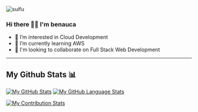 

![suifu](https://cdn.jsdelivr.net/gh/betterTisen/betterTisen/images/github.png)
### Hi there 👋👋 I'm benauca

- 👀 I’m interested in Cloud Development
- 🌱 I’m currently learning AWS
- 👭 I'm looking to collaborate on Full Stack Web Development

---
## My Github Stats 📊

[![My GitHub Stats](https://github-readme-stats.vercel.app/api/?username=benauca&count_private=true&theme=react&showicons=true)]()
[![My GitHub Language Stats](https://github-readme-stats.vercel.app/api/top-langs/?username=benauca&langs_count=5&theme=react)]()

[![My Contribution Stats](https://github-contribution-stats.vercel.app/api/?username=benauca)](https://github.com/benauca/github-contribution-stats/)

<!--
**benauca/benauca** is a ✨ _special_ ✨ repository because its `README.md` (this file) appears on your GitHub profile.

Here are some ideas to get you started:

- 🔭 I’m currently working on ...
- 🌱 I’m currently learning ...
- 👯 I’m looking to collaborate on ...
- 🤔 I’m looking for help with ...
- 💬 Ask me about ...
- 📫 How to reach me: ...
- 😄 Pronouns: ...
- ⚡ Fun fact: ...
-->

